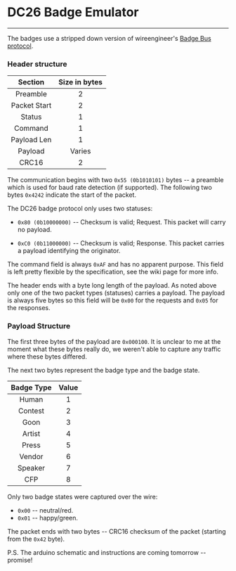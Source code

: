# DC26 Badge Emulator
---
The badges use a stripped down version of wireengineer's 
[Badge Bus protocol](https://github.com/Wireb/badge_bus/wiki).

### Header structure

Section  | Size in bytes
:---: | :---:
Preamble | 2
Packet Start | 2
Status | 1
Command | 1
Payload Len | 1
Payload | Varies
CRC16 | 2

The communication begins with two `0x55 (0b1010101)` bytes -- a preamble
which is used for baud rate detection (if supported). The following two
bytes `0x4242` indicate the start of the packet.

The DC26 badge protocol only uses two statuses:

   * `0x80 (0b10000000)` -- Checksum is valid; Request. This packet will carry
     no payload.

   * `0xC0 (0b11000000)` -- Checksum is valid; Response. This packet carries a
     payload identifying the originator.

The command field is always `0xAF` and has no apparent purpose. This field is 
left pretty flexible by the specification, see the wiki page for more info.

The header ends with a byte long length of the payload. As noted above only one
of the two packet types (statuses) carries a payload. The payload is always five bytes so 
this field will be `0x00` for the requests and `0x05` for the responses.

### Payload Structure

The first three bytes of the payload are `0x000100`. It is unclear to me at the 
moment what these bytes really do, we weren't able to capture any traffic where 
these bytes differed.

The next two bytes represent the badge type and the badge state.

Badge Type | Value
:---: | :---:
Human | 1
Contest | 2
Goon | 3
Artist | 4
Press | 5
Vendor | 6
Speaker | 7
CFP | 8

Only two badge states were captured over the wire:
  * `0x00` -- neutral/red.
  * `0x01` -- happy/green.

The packet ends with two bytes -- CRC16 checksum of the packet (starting from
the `0x42` byte).

P.S. The arduino schematic and instructions are coming tomorrow -- promise!
